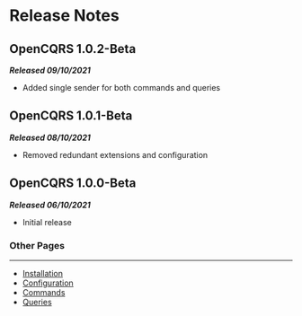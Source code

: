 # Release Notes

## OpenCQRS 1.0.2-Beta
_**Released 09/10/2021**_
- Added single sender for both commands and queries

## OpenCQRS 1.0.1-Beta
_**Released 08/10/2021**_
- Removed redundant extensions and configuration

## OpenCQRS 1.0.0-Beta
_**Released 06/10/2021**_
- Initial release

### Other Pages

---

- [Installation](Installation)
- [Configuration](Configuration)
- [Commands](Commands)
- [Queries](Queries)
